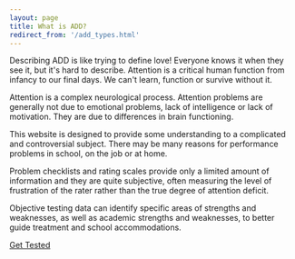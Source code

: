 ```yaml
---
layout: page
title: What is ADD?
redirect_from: '/add_types.html'
---
```

Describing ADD is like trying to define love! Everyone knows it when they see it, but it's hard to describe. Attention is a critical human function from infancy to our final days. We can't learn, function or survive without it.

Attention is a complex neurological process. Attention problems are generally not due to emotional problems, lack of intelligence or lack of motivation. They are due to differences in brain functioning.

This website is designed to provide some understanding to a complicated and controversial subject. There may be many reasons for performance problems in school, on the job or at home.

Problem checklists and rating scales provide only a limited amount of information and they are quite subjective, often measuring the level of frustration of the rater rather than the true degree of attention deficit.

Objective testing data can identify specific areas of strengths and weaknesses, as well as academic strengths and weaknesses, to better guide treatment and school accommodations.

[Get Tested](/contact)

